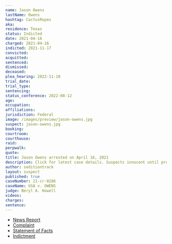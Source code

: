```yaml
---
name: Jason Owens
lastName: Owens
hashtag: CactusRopes
aka:
residence: Texas
status: Indicted
date: 2021-04-16
charged: 2021-04-16
indicted: 2021-11-17
convicted:
acquitted:
sentenced:
dismissed:
deceased:
plea_hearing: 2022-11-10
trial_date:
trial_type:
sentencing:
status_conference: 2022-08-12
age:
occupation:
affiliations:
jurisdiction: Federal
image: /images/preview/jason-owens.jpg
suspect: jason-owens.jpg
booking:
courtroom:
courthouse:
raid:
perpwalk:
quote:
title: Jason Owens arrested on April 16, 2021
description: Click for latest case details. Suspects innocent until proven guilty.
author: seditiontrack
layout: suspect
published: true
caseNumber: 21-cr-0286
caseName: USA v. OWENS
judge: Beryl A. Howell
videos:
charges:
sentence:
---
```

- [News Report](https://www.thedailybeast.com/jason-owens-father-of-skateboard-wielding-insurrectionist-charged-in-capitol-riots-feds-say)
- [Complaint](https://www.justice.gov/usao-dc/case-multi-defendant/file/1388791/download)
- [Statement of Facts](https://www.justice.gov/usao-dc/case-multi-defendant/file/1388796/download)
- [Indictment](https://www.justice.gov/usao-dc/case-multi-defendant/file/1461456/download)
